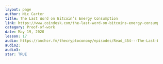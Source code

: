 ```yaml
---
layout: page
author: Nic Carter
title: The Last Word on Bitcoin’s Energy Consumption
link: https://www.coindesk.com/the-last-word-on-bitcoins-energy-consumption
category: Proof-of-work
date: May 19, 2020
lesson: 17
audio: https://anchor.fm/thecryptoconomy/episodes/Read_454---The-Last-Word-on-Bitcoins-Energy-Consumption-Nic-Carter-ellq8h
audio2: 
audio3: 
star: TRUE
---
```


